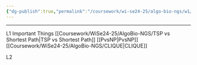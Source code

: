 ```yaml
---
{"dg-publish":true,"permalink":"/coursework/wi-se24-25/algo-bio-ngs/w1/","noteIcon":""}
---
```


---
L1
Important Things
[[Coursework/WiSe24-25/AlgoBio-NGS/TSP vs Shortest Path\|TSP vs Shortest Path]]
[[PvsNP\|PvsNP]]
[[Coursework/WiSe24-25/AlgoBio-NGS/CLIQUE\|CLIQUE]]

L2

